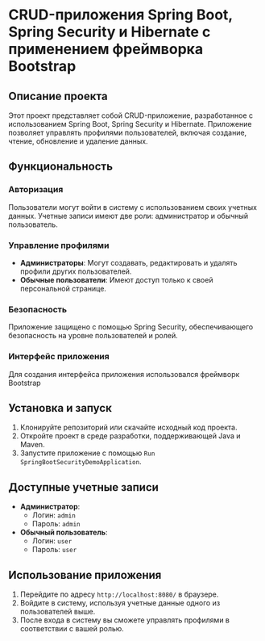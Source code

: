 # CRUD-приложения Spring Boot, Spring Security и Hibernate c применением фреймворка Bootstrap


## Описание проекта

Этот проект представляет собой CRUD-приложение, разработанное с использованием Spring Boot, Spring Security и Hibernate. Приложение позволяет управлять профилями пользователей, включая создание, чтение, обновление и удаление данных.

## Функциональность

### Авторизация
Пользователи могут войти в систему с использованием своих учетных данных. Учетные записи имеют две роли: администратор и обычный пользователь.

### Управление профилями
- **Администраторы**: Могут создавать, редактировать и удалять профили других пользователей.
- **Обычные пользователи**: Имеют доступ только к своей персональной странице.

### Безопасность
Приложение защищено с помощью Spring Security, обеспечивающего безопасность на уровне пользователей и ролей.

### Интерфейс приложения
Для создания интерфейса приложения использовался фреймворк Bootstrap

## Установка и запуск

1. Клонируйте репозиторий или скачайте исходный код проекта.
2. Откройте проект в среде разработки, поддерживающей Java и Maven.
3. Запустите приложение с помощью `Run SpringBootSecurityDemoApplication`.

## Доступные учетные записи

- **Администратор**:
    - Логин: `admin`
    - Пароль: `admin`
- **Обычный пользователь**:
    - Логин: `user`
    - Пароль: `user`

## Использование приложения

1. Перейдите по адресу `http://localhost:8080/` в браузере.
2. Войдите в систему, используя учетные данные одного из пользователей выше.
3. После входа в систему вы сможете управлять профилями в соответствии с вашей ролью.

